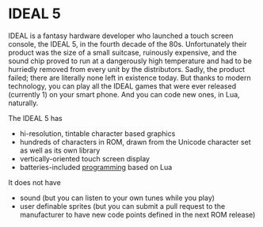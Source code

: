# IDEAL 5

IDEAL is a fantasy hardware developer who launched a touch screen console, the IDEAL 5, in the fourth decade of the 80s. Unfortunately
their product was the size of a small suitcase, ruinously expensive, and the sound chip proved to run at a dangerously high
temperature and had to be hurriedly removed from every unit by the distributors. Sadly, the product failed; there are literally none
left in existence today. But thanks to modern technology, you can play all the IDEAL games that were ever released (currently 1) on
your smart phone. And you can code new ones, in Lua, naturally.

The IDEAL 5 has

* hi-resolution, tintable character based graphics
* hundreds of characters in ROM, drawn from the Unicode character set as well as its own library
* vertically-oriented touch screen display
* batteries-included [programming](doc/keywords.md) based on Lua

It does not have

* sound (but you can listen to your own tunes while you play)
* user definable sprites (but you can submit a pull request to the manufacturer to have new code points defined in the next ROM release)

